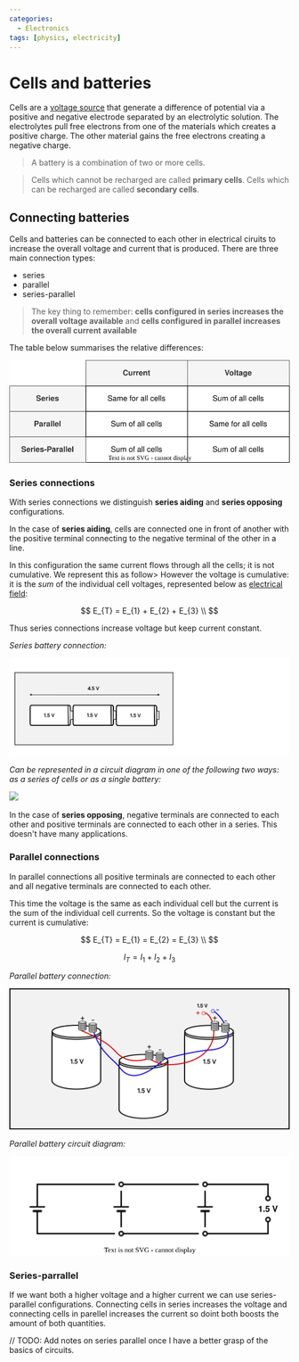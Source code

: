 ```yaml
---
categories:
  - Electronics
tags: [physics, electricity]
---
```


# Cells and batteries

Cells are a [voltage source](/Electronics_and_Hardware/Analogue_circuits/Voltage.md#chemicals-cells-and-batteries) that generate a difference of potential via a positive and negative electrode separated by an electrolytic solution. The electrolytes pull free electrons from one of the materials which creates a positive charge. The other material gains the free electrons creating a negative charge.

> A battery is a combination of two or more cells.

> Cells which cannot be recharged are called **primary cells**. Cells which can be recharged are called **secondary cells**.

## Connecting batteries

Cells and batteries can be connected to each other in electrical ciruits to increase the overall voltage and current that is produced. There are three main connection types:

- series
- parallel
- series-parallel

> The key thing to remember: **cells configured in series increases the overall voltage available** and **cells configured in parallel increases the overall current available**

The table below summarises the relative differences:

![](/img/cell-comparison.svg)

### Series connections

With series connections we distinguish **series aiding** and **series opposing** configurations.

In the case of **series aiding**, cells are connected one in front of another with the positive terminal connecting to the negative terminal of the other in a line.

In this configuration the same current flows through all the cells; it is not cumulative. We represent this as follow>
However the voltage is cumulative: it is the _sum_ of the individual cell voltages, represented below as [electrical field](/Electronics_and_Hardware/Analogue_circuits/Voltage.md#distinguishing-voltage-from-electric-field):

$$
E_{T} = E_{1} + E_{2} + E_{3} \\
$$

Thus series connections increase voltage but keep current constant.

_Series battery connection:_

![](/img/series-battery-diagram.svg)

_Can be represented in a circuit diagram in one of the following two ways: as a series of cells or as a single battery:_

![](/img/series-battcircuit.svg)

In the case of **series opposing**, negative terminals are connected to each other and positive terminals are connected to each other in a series. This doesn't have many applications.

### Parallel connections

In parallel connections all positive terminals are connected to each other and all negative terminals are connected to each other.

This time the voltage is the same as each individual cell but the current is the sum of the individual cell currents. So the voltage is constant but the current is cumulative:

$$
E_{T} = E_{1} = E_{2} = E_{3} \\
$$

$$
I_{T} = I_{1} + I_{2} + I_{3}
$$

_Parallel battery connection:_

![](/img/parallel-battery-diagram.svg)

_Parallel battery circuit diagram:_

![](/img/circ-batt-final.svg)

### Series-parrallel

If we want both a higher voltage and a higher current we can use series-parallel configurations. Connecting cells in series increases the voltage and connecting cells in parellel increases the current so doint both boosts the amount of both quantities.

// TODO: Add notes on series parallel once I have a better grasp of the basics of circuits.
